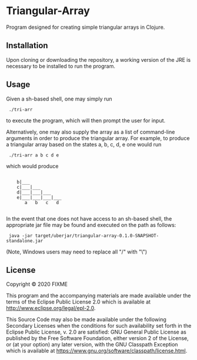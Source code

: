 # Triangular-Array

Program designed for creating simple triangular arrays in Clojure.

## Installation

Upon cloning or downloading the repository, a working version of the JRE is 
necessary to be installed to run the program.

## Usage
   Given a sh-based shell, one may simply run
   <pre><code> ./tri-arr </code></pre>
   to execute the program, which will then prompt the user for input.
    
   Alternatively, one may also supply the array as a list of command-line
   arguments in order to produce the triangular array. For example, to 
   produce a triangular array based on the states a, b, c, d, e one would 
   run 
   <pre><code> ./tri-arr a b c d e </pre></code>
   which would produce
   <pre><code> 
    b|___
    c|___|___
    d|___|___|___
    e|___|___|___|___
       a   b   c   d
   </pre></code>
   In the event that one does not have access to an sh-based shell, the 
   appropriate jar file may be found and executed on the path as follows:
   <pre><code> java -jar target/uberjar/triangular-array-0.1.0-SNAPSHOT-standalone.jar </pre></code>
   (Note, Windows users may need to replace all "/" with "\\")

## License

Copyright © 2020 FIXME

This program and the accompanying materials are made available under the
terms of the Eclipse Public License 2.0 which is available at
http://www.eclipse.org/legal/epl-2.0.

This Source Code may also be made available under the following Secondary
Licenses when the conditions for such availability set forth in the Eclipse
Public License, v. 2.0 are satisfied: GNU General Public License as published by
the Free Software Foundation, either version 2 of the License, or (at your
option) any later version, with the GNU Classpath Exception which is available
at https://www.gnu.org/software/classpath/license.html.
